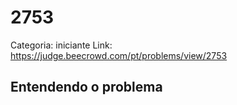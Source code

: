 # 2753

Categoria: iniciante
Link: https://judge.beecrowd.com/pt/problems/view/2753
## Entendendo o problema

